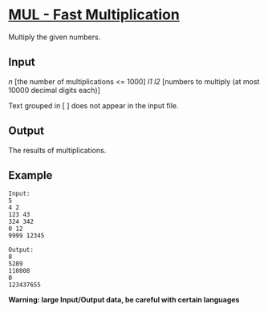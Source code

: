 # [MUL - Fast Multiplication](http://www.spoj.com/problems/MUL/)

Multiply the given numbers.


## Input

*n* [the number of multiplications <= 1000]
*l1 l2* [numbers to multiply (at most 10000 decimal digits each)]

Text grouped in [ ] does not appear in the input file.


## Output

The results of multiplications.


## Example

```
Input:
5
4 2
123 43
324 342
0 12
9999 12345

Output:
8
5289
110808
0
123437655
```


**Warning: large Input/Output data, be careful with certain languages**

